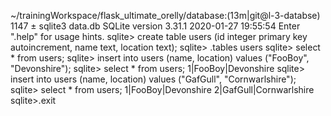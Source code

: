 ~/trainingWorkspace/flask_ultimate_orelly/database:(13m|git@l-3-databse)
1147 ± sqlite3 data.db
SQLite version 3.31.1 2020-01-27 19:55:54
Enter ".help" for usage hints.
sqlite> create table users (id integer primary key autoincrement, name text, location text);
sqlite> .tables
users
sqlite> select * from users;
sqlite> insert into users (name, location) values ("FooBoy", "Devonshire");
sqlite> select * from users;
1|FooBoy|Devonshire
sqlite> insert into users (name, location) values ("GafGull", "Cornwarlshire");
sqlite> select * from users;
1|FooBoy|Devonshire
2|GafGull|Cornwarlshire
sqlite>.exit 

